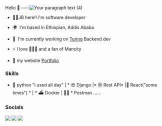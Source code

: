 Hello 👋 
----![Your paragraph text (4)](https://github.com/Abenezerjr/Abenezerjr/assets/106702572/0baaac57-b21a-43d7-bebd-5034528add67)

* 👨‍🦱JB here!! i'm  software developer 
* 🌍  I'm based in Ethiopian, Addis Ababa
* 🚀  I'm currently working on [Turing](http://turing.com) Backend dev
* ⚡ I love 🏀⛹️‍♀️ and a fan of Mancity

* 🚀 my website  [Portfolio](https://abenezerjr.github.io/Abenezer/)
  
### Skills

* 🐍 python  "i used all day" | * 😍 Django |* 🈸 Rest API* |🥵 React("some times") * | * ⛴️ Docker | 👨‍🚀 * Postman ......

### Socials
[<img src="https://img.shields.io/badge/linkedin-%230077B5.svg?&style=for-the-badge&logo=linkedin&logoColor=white" />](www.linkedin.com/in/abenezer-alemayehu0)
[<img src="https://img.shields.io/badge/instagram-%230077B5.svg?&style=for-the-badge&logo=instagram&logoColor=white&color=orange" />](https://www.instagram.com/abenezerj01)
[<img src="https://img.shields.io/badge/Email-%230077B5.svg?&style=for-the-badge&logo=gmail&logoColor=white&color=Blueberry" />](mailto:alemayehuabenezer14@gmail.com)


